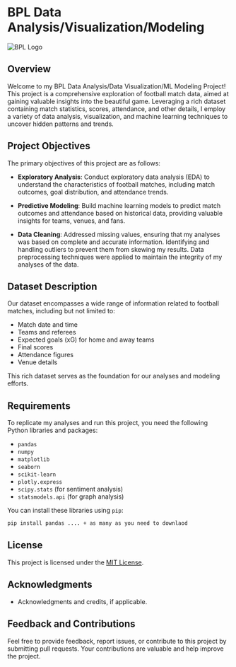 # BPL Data Analysis/Visualization/Modeling
![BPL Logo](https://aarontekle.vercel.app/BPL%20Logo.png)


## Overview

Welcome to my  BPL Data Analysis/Data Visualization/ML Modeling Project! This project is a comprehensive exploration of football match data, aimed at gaining valuable insights into the beautiful game. Leveraging a rich dataset containing match statistics, scores, attendance, and other details, I employ a variety of data analysis, visualization, and machine learning techniques to uncover hidden patterns and trends.

## Project Objectives

The primary objectives of this project are as follows:

- **Exploratory Analysis**: Conduct exploratory data analysis (EDA) to understand the characteristics of football matches, including match outcomes, goal distribution, and attendance trends.

- **Predictive Modeling**: Build machine learning models to predict match outcomes and attendance based on historical data, providing valuable insights for teams, venues, and fans.

- **Data Cleaning**: Addressed missing values, ensuring that my analyses was based on complete and accurate information. Identifying and handling outliers to prevent them from skewing my results. Data preprocessing techniques were applied to maintain the integrity of my analyses of the data.

## Dataset Description

Our dataset encompasses a wide range of information related to football matches, including but not limited to:

- Match date and time
- Teams and referees
- Expected goals (xG) for home and away teams
- Final scores
- Attendance figures
- Venue details

This rich dataset serves as the foundation for our analyses and modeling efforts.

## Requirements

To replicate my analyses and run this project, you need the following Python libraries and packages:

- `pandas`
- `numpy`
- `matplotlib`
- `seaborn`
- `scikit-learn`
- `plotly.express`
- `scipy.stats` (for sentiment analysis)
- `statsmodels.api` (for graph analysis)

You can install these libraries using `pip`:

```bash
pip install pandas .... + as many as you need to downlaod
```


## License

This project is licensed under the [MIT License](LICENSE).

## Acknowledgments

- Acknowledgments and credits, if applicable.

## Feedback and Contributions

Feel free to provide feedback, report issues, or contribute to this project by submitting pull requests. Your contributions are valuable and help improve the project.
